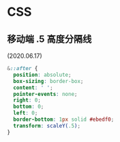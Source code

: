 # CSS
## 移动端 .5 高度分隔线
(2020.06.17)
``` css {9}
&::after {
  position: absolute;
  box-sizing: border-box;
  content: ' ';
  pointer-events: none;
  right: 0;
  bottom: 0;
  left: 0;
  border-bottom: 1px solid #ebedf0;
  transform: scaleY(.5);
}
```